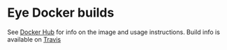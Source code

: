 # Eye Docker builds

See [Docker Hub](https://hub.docker.com/r/bdevloed/eye/) for info on the image and usage instructions.
Build info is available on [Travis](https://travis-ci.org/bdevloed/eye)
